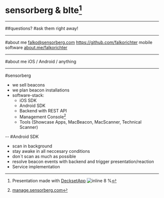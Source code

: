 # sensorberg & blte[^1]

[^1]: Presentation made with [DecksetApp](http://decksetapp.com/) ![inline 8 %](http://cdn3.brettterpstra.com/uploads/2014/03/DecksetIcon.png)


---
##questions?
#ask them right away!

---
#about me
falko@sensorberg.com
https://github.com/falkorichter
mobile software 
[about.me/falkorichter](http://about.me/falkorichter)

---
#about me
iOS / Android / anything


---
#sensorberg
* we sell beacons
* we plan beacon installations
* software-stack:
  * iOS SDK
  * Android SDK
  * Backend with REST API
  * Management Console[^2]
  * Tools (Showcase Apps, MacBeacon, MacScanner, Technical Scanner)
[^2]:  [manage.sensorberg.com](https://manage.sensorberg.com)

--
#Android SDK
* scan in background
* stay awake in all neccesary conditions
* don´t scan as much as possible
* resolve beacon events with backend and trigger presentation/reaction
* Service implementation

